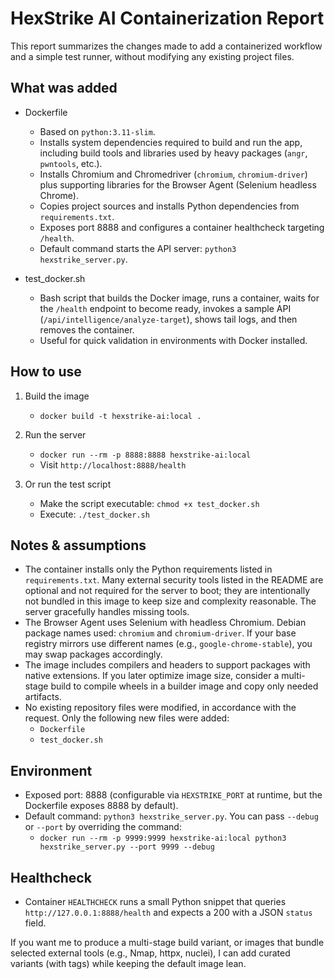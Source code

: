 # HexStrike AI Containerization Report

This report summarizes the changes made to add a containerized workflow and a simple test runner, without modifying any existing project files.

## What was added

- Dockerfile
  - Based on `python:3.11-slim`.
  - Installs system dependencies required to build and run the app, including build tools and libraries used by heavy packages (`angr`, `pwntools`, etc.).
  - Installs Chromium and Chromedriver (`chromium`, `chromium-driver`) plus supporting libraries for the Browser Agent (Selenium headless Chrome).
  - Copies project sources and installs Python dependencies from `requirements.txt`.
  - Exposes port 8888 and configures a container healthcheck targeting `/health`.
  - Default command starts the API server: `python3 hexstrike_server.py`.

- test_docker.sh
  - Bash script that builds the Docker image, runs a container, waits for the `/health` endpoint to become ready, invokes a sample API (`/api/intelligence/analyze-target`), shows tail logs, and then removes the container.
  - Useful for quick validation in environments with Docker installed.

## How to use

1. Build the image
   - `docker build -t hexstrike-ai:local .`

2. Run the server
   - `docker run --rm -p 8888:8888 hexstrike-ai:local`
   - Visit `http://localhost:8888/health`

3. Or run the test script
   - Make the script executable: `chmod +x test_docker.sh`
   - Execute: `./test_docker.sh`

## Notes & assumptions

- The container installs only the Python requirements listed in `requirements.txt`. Many external security tools listed in the README are optional and not required for the server to boot; they are intentionally not bundled in this image to keep size and complexity reasonable. The server gracefully handles missing tools.
- The Browser Agent uses Selenium with headless Chromium. Debian package names used: `chromium` and `chromium-driver`. If your base registry mirrors use different names (e.g., `google-chrome-stable`), you may swap packages accordingly.
- The image includes compilers and headers to support packages with native extensions. If you later optimize image size, consider a multi-stage build to compile wheels in a builder image and copy only needed artifacts.
- No existing repository files were modified, in accordance with the request. Only the following new files were added:
  - `Dockerfile`
  - `test_docker.sh`

## Environment

- Exposed port: 8888 (configurable via `HEXSTRIKE_PORT` at runtime, but the Dockerfile exposes 8888 by default).
- Default command: `python3 hexstrike_server.py`. You can pass `--debug` or `--port` by overriding the command:
  - `docker run --rm -p 9999:9999 hexstrike-ai:local python3 hexstrike_server.py --port 9999 --debug`

## Healthcheck

- Container `HEALTHCHECK` runs a small Python snippet that queries `http://127.0.0.1:8888/health` and expects a 200 with a JSON `status` field.

If you want me to produce a multi-stage build variant, or images that bundle selected external tools (e.g., Nmap, httpx, nuclei), I can add curated variants (with tags) while keeping the default image lean.
